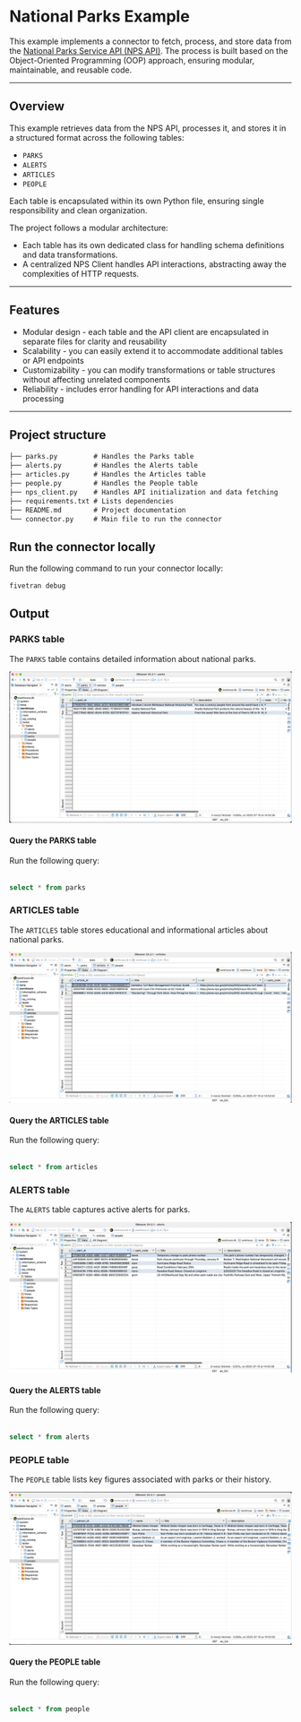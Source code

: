 # National Parks Example

This example implements a connector to fetch, process, and store data from the [National Parks Service API (NPS API)](https://www.nps.gov/subjects/developer/index.htm). The process is built based on the Object-Oriented Programming (OOP) approach, ensuring modular, maintainable, and reusable code. 

---

## Overview

This example retrieves data from the NPS API, processes it, and stores it in a structured format across the following tables:  
- `PARKS`
- `ALERTS`
- `ARTICLES`
- `PEOPLE`

Each table is encapsulated within its own Python file, ensuring single responsibility and clean organization.

The project follows a modular architecture:
- Each table has its own dedicated class for handling schema definitions and data transformations.
- A centralized NPS Client handles API interactions, abstracting away the complexities of HTTP requests.

---

## Features

- Modular design - each table and the API client are encapsulated in separate files for clarity and reusability
- Scalability - you can easily extend it to accommodate additional tables or API endpoints
- Customizability - you can modify transformations or table structures without affecting unrelated components
- Reliability - includes error handling for API interactions and data processing

---

## Project structure

```plaintext
├── parks.py         # Handles the Parks table
├── alerts.py        # Handles the Alerts table
├── articles.py      # Handles the Articles table
├── people.py        # Handles the People table
├── nps_client.py    # Handles API initialization and data fetching
├── requirements.txt # Lists dependencies
├── README.md        # Project documentation
└── connector.py     # Main file to run the connector
```


## Run the connector locally

Run the following command to run your connector locally:

```bash
fivetran debug 
```

## Output

### PARKS table

The `PARKS` table contains detailed information about national parks.

![PARKS](images/Parks.png "Parks Table in DB")

#### Query the PARKS table

Run the following query:

```sql

select * from parks

```

### ARTICLES table

The `ARTICLES` table stores educational and informational articles about national parks.

![Articles](images/Articles.png "Articles Table in DB")

#### Query the ARTICLES table

Run the following query:

```sql

select * from articles

```

### ALERTS table

The `ALERTS` table captures active alerts for parks.

![Alerts](images/Alerts.png "Alerts Table in DB")


#### Query the ALERTS table

Run the following query:

```sql

select * from alerts

```
### PEOPLE table

The `PEOPLE` table lists key figures associated with parks or their history.

![PEOPLE](images/People.png "People Table in DB")


#### Query the PEOPLE table

Run the following query:

```sql

select * from people

```


